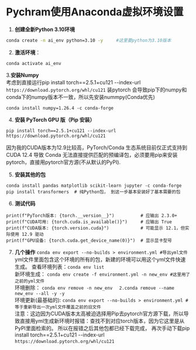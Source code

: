 # Pychram使用Anaconda虚拟环境设置  
1. **创建全新Python 3.10环境** 
```bash
conda create -n ai_env python=3.10 -y     #这里要python为3.10版本
```
2. **激活环境**：
 ```
conda activate ai_env
 ```
3.**安装Numpy**  
 考虑到直接运行pip install torch==2.5.1+cu121 --index-url `https://download.pytorch.org/whl/cu121` 装pytorch 会导致pip下的numpy和conda下的numpy版本不一致，所以先安装nummpy(Conda优先)
 ```
conda install numpy=1.26.4 -c conda-forge
 ```
4. **安装 PyTorch GPU 版（Pip 安装）**
```
pip install torch==2.5.1+cu121 --index-url https://download.pytorch.org/whl/cu121
```
因为我的CUDA版本为12.9比较高，PyTorch/Conda 生态系统目前仅正式支持到 CUDA 12.4 导致 Conda 无法直接提供匹配的预编译包，必须要用pip来安装pytorch，直接用pytorch官方源(不从默认的PyPI).  

5. **安装其他的包**
```
conda install pandas matplotlib scikit-learn jupyter -c conda-forge
pip install transformers  # 纯Python包， 到这一步基本安装好了基本需要的包
```
6. **测试代码**
```
print(f"PyTorch版本: {torch.__version__}")          # 应输出 2.3.0+ 
print(f"CUDA可用: {torch.cuda.is_available()}")     # 应输出 True
print(f"CUDA版本: {torch.version.cuda}")            # 可能显示 12.1，但实际使用 12.9 驱动
print(f"GPU设备: {torch.cuda.get_device_name(0)}")  # 显示显卡型号
 ```  
7. **几个操作**
   ```conda env export --no-builds > environment.yml #导出yml文件```  yml文件里面包含这个环境的所有的包，新建的环境可以用这个yml文件快速生成。
   查看环境列表：```conda env list```  
   新环境生成：
   ```conda env create -f environment.yml -n new_env #这里用了之前的yml文件```  
   环境删除：
   ```conda env remove -n new_env ```
   ``` 2.conda remove --name new_env --all -y -y```  
   环境更新(最基础的):
   ```conda env export --no-builds > environment.yml # 等于重新导出一次yml文件覆盖之前的旧文件 ```  
   注意：这边因为CUDA版本太高被迫选择用Pip去pytorch官方源下载，所以导致直接用yml生成新环境时报错：查找不到对应torch版本，因为它这里是从PyPI里面检索的。  所以在报错之后其他包都已经下载完成，
   再次手动下载pip install torch==2.5.1+cu121 --index-url `https://download.pytorch.org/whl/cu121`

  



